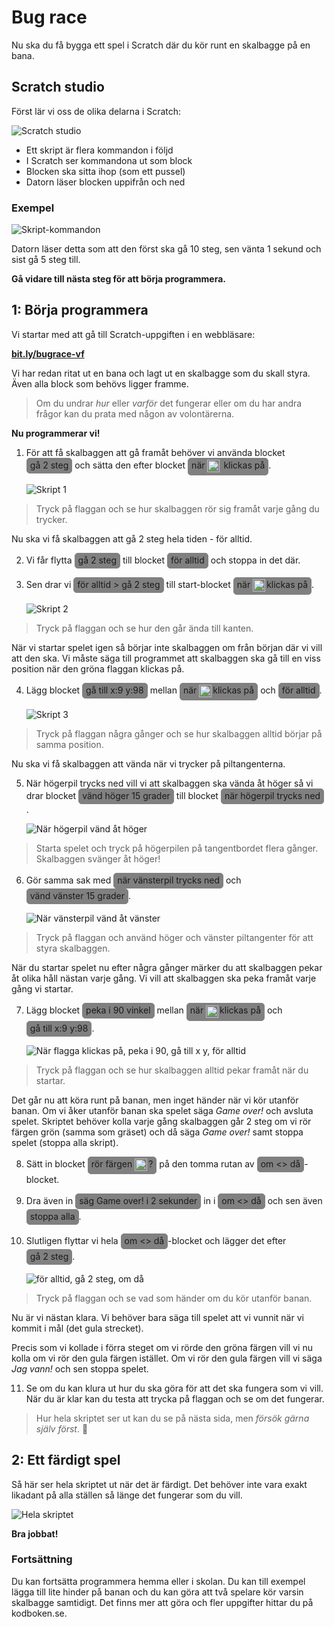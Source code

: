 <style>
  i.sb {
    border: 1px solid gray;
    border-radius: 5px;
    background: gray;
    padding: 2px 5px 4px 5px;
    font-style: normal;
    display: inline-block;
  }

  i.sb img {
    position: relative;
    padding-right: 2px;
    vertical-align: middle;
    height: 20px;
  }
</style>

# Bug race

Nu ska du få bygga ett spel i Scratch där du kör runt en skalbagge på en bana.

## Scratch studio

Först lär vi oss de olika delarna i Scratch:

![Scratch studio](scratch-studio.png)

- Ett skript är flera kommandon i följd
- I Scratch ser kommandona ut som block
- Blocken ska sitta ihop (som ett pussel)
- Datorn läser blocken uppifrån och ned

### Exempel 

![Skript-kommandon](skript-kommandon.png)

Datorn läser detta som att den först ska gå 10 steg, sen vänta 1 sekund och sist gå 5 steg till.

**Gå vidare till nästa steg för att börja programmera.**

## 1: Börja programmera

Vi startar med att gå till Scratch-uppgiften i en webbläsare: 

**<a href="http://bit.ly/bugrace-vf" target="_blank">bit.ly/bugrace-vf</a>**

Vi har redan ritat ut en bana och lagt ut en skalbagge som du skall styra. Även alla block som behövs ligger framme.

> Om du undrar _hur_ eller _varför_ det fungerar eller om du har andra frågor kan du prata med någon av volontärerna.

**Nu programmerar vi!**

1. För att få skalbaggen att gå framåt behöver vi använda blocket <i class="sb">gå 2 steg</i> och sätta den efter blocket <i class="sb">när ![flagga](flagga.png) klickas på</i>.

    ![Skript 1](skript-01.png)

> Tryck på flaggan och se hur skalbaggen rör sig framåt varje gång du trycker.

Nu ska vi få skalbaggen att gå 2 steg hela tiden - för alltid. 

2. Vi får flytta <i class="sb">gå 2 steg</i> till blocket <i class="sb">för alltid</i> och stoppa in det där. 
3. Sen drar vi <i class="sb">för alltid > gå 2 steg</i> till start-blocket <i class="sb">när ![flagga](flagga.png)klickas på</i>.

    ![Skript 2](skript-02.png)

> Tryck på flaggan och se hur den går ända till kanten.

När vi startar spelet igen så börjar inte skalbaggen om från början där vi vill att den ska. Vi måste säga till programmet att skalbaggen ska gå till en viss position när den gröna flaggan klickas på. 

4. Lägg blocket <i class="sb">gå till x:9 y:98</i> mellan <i class="sb">när ![flagga](flagga.png)klickas på</i> och <i class="sb">för alltid</i>.

    ![Skript 3](skript-03.png)

> Tryck på flaggan några gånger och se hur skalbaggen alltid börjar på samma position.

Nu ska vi få skalbaggen att vända när vi trycker på piltangenterna.

5. När högerpil trycks ned vill vi att skalbaggen ska vända åt höger så vi drar blocket <i class="sb">vänd höger 15 grader</i> till blocket <i class="sb">när högerpil trycks ned</i>.

    ![När högerpil vänd åt höger](skript-04a.png)

> Starta spelet och tryck på högerpilen på tangentbordet flera gånger. Skalbaggen svänger åt höger!

6. Gör samma sak med <i class="sb">när vänsterpil trycks ned</i> och <i class="sb">vänd vänster 15 grader</i>.

    ![När vänsterpil vänd åt vänster](skript-04b.png)

> Tryck på flaggan och använd höger och vänster piltangenter för att styra skalbaggen.

När du startar spelet nu efter några gånger märker du att skalbaggen pekar åt olika håll nästan varje gång. Vi vill att skalbaggen ska peka framåt varje gång vi startar. 

7. Lägg blocket <i class="sb">peka i 90 vinkel</i> mellan <i class="sb">när ![flagga](flagga.png)klickas på</i> och <i class="sb">gå till x:9 y:98</i>.

    ![När flagga klickas på, peka i 90, gå till x y, för alltid](skript-05.png)

> Tryck på flaggan och se hur skalbaggen alltid pekar framåt när du startar.

Det går nu att köra runt på banan, men inget händer när vi kör utanför banan. Om vi åker utanför banan ska spelet säga _Game over!_ och avsluta spelet. Skriptet behöver kolla varje gång skalbaggen går 2 steg om vi rör färgen grön (samma som gräset) och då säga _Game over!_ samt stoppa spelet (stoppa alla skript).

8. Sätt in blocket <i class="sb">rör färgen ![grön](gron.png)?</i> på den tomma rutan av <i class="sb">om <> då</i>-blocket.  
9. Dra även in <i class="sb">säg Game over! i 2 sekunder</i> in i <i class="sb">om <> då</i> och sen även <i class="sb">stoppa alla</i>.  
10. Slutligen flyttar vi hela <i class="sb">om <> då</i>-blocket och lägger det efter <i class="sb">gå 2 steg</i>.

    ![för alltid, gå 2 steg, om då](skript-06.png)

> Tryck på flaggan och se vad som händer om du kör utanför banan.

Nu är vi nästan klara. Vi behöver bara säga till spelet att vi vunnit när vi kommit i mål (det gula strecket).

Precis som vi kollade i förra steget om vi rörde den gröna färgen vill vi nu kolla om vi rör den gula färgen istället. Om vi rör den gula färgen vill vi säga _Jag vann!_ och sen stoppa spelet.

11. Se om du kan klura ut hur du ska göra för att det ska fungera som vi vill. När du är klar kan du testa att trycka på flaggan och se om det fungerar. 

> Hur hela skriptet ser ut kan du se på nästa sida, men _försök gärna själv först_.

## 2: Ett färdigt spel

Så här ser hela skriptet ut när det är färdigt. Det behöver inte vara exakt likadant på alla ställen så länge det fungerar som du vill.

![Hela skriptet](skript-07.png)

**Bra jobbat!**

### Fortsättning

Du kan fortsätta programmera hemma eller i skolan. Du kan till exempel lägga till lite hinder på banan och du kan göra att två spelare kör varsin skalbagge samtidigt. Det finns mer att göra och fler uppgifter hittar du på kodboken.se.
